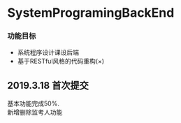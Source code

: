 # SystemProgramingBackEnd
### 功能目标
* 系统程序设计课设后端
* 基于RESTful风格的代码重构(×) 
## 2019.3.18 首次提交 
基本功能完成50%.  
新增删除监考人功能
